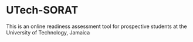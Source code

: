 # UTech-SORAT
This is an online readiness assessment tool for prospective students at the University of Technology, Jamaica
